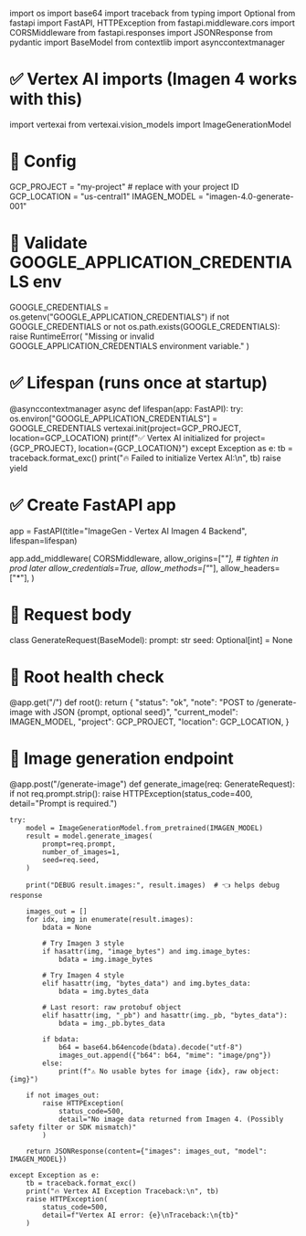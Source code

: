 import os
import base64
import traceback
from typing import Optional
from fastapi import FastAPI, HTTPException
from fastapi.middleware.cors import CORSMiddleware
from fastapi.responses import JSONResponse
from pydantic import BaseModel
from contextlib import asynccontextmanager

# ✅ Vertex AI imports (Imagen 4 works with this)
import vertexai
from vertexai.vision_models import ImageGenerationModel

# 🔹 Config
GCP_PROJECT = "my-project"   # replace with your project ID
GCP_LOCATION = "us-central1"
IMAGEN_MODEL = "imagen-4.0-generate-001"

# 🔹 Validate GOOGLE_APPLICATION_CREDENTIALS env
GOOGLE_CREDENTIALS = os.getenv("GOOGLE_APPLICATION_CREDENTIALS")
if not GOOGLE_CREDENTIALS or not os.path.exists(GOOGLE_CREDENTIALS):
    raise RuntimeError(
        "Missing or invalid GOOGLE_APPLICATION_CREDENTIALS environment variable."
    )

# ✅ Lifespan (runs once at startup)
@asynccontextmanager
async def lifespan(app: FastAPI):
    try:
        os.environ["GOOGLE_APPLICATION_CREDENTIALS"] = GOOGLE_CREDENTIALS
        vertexai.init(project=GCP_PROJECT, location=GCP_LOCATION)
        print(f"✅ Vertex AI initialized for project={GCP_PROJECT}, location={GCP_LOCATION}")
    except Exception as e:
        tb = traceback.format_exc()
        print("🔥 Failed to initialize Vertex AI:\n", tb)
        raise
    yield

# ✅ Create FastAPI app
app = FastAPI(title="ImageGen - Vertex AI Imagen 4 Backend", lifespan=lifespan)

app.add_middleware(
    CORSMiddleware,
    allow_origins=["*"],  # tighten in prod later
    allow_credentials=True,
    allow_methods=["*"],
    allow_headers=["*"],
)

# 🔹 Request body
class GenerateRequest(BaseModel):
    prompt: str
    seed: Optional[int] = None

# 🔹 Root health check
@app.get("/")
def root():
    return {
        "status": "ok",
        "note": "POST to /generate-image with JSON {prompt, optional seed}",
        "current_model": IMAGEN_MODEL,
        "project": GCP_PROJECT,
        "location": GCP_LOCATION,
    }

# 🔹 Image generation endpoint
@app.post("/generate-image")
def generate_image(req: GenerateRequest):
    if not req.prompt.strip():
        raise HTTPException(status_code=400, detail="Prompt is required.")

    try:
        model = ImageGenerationModel.from_pretrained(IMAGEN_MODEL)
        result = model.generate_images(
            prompt=req.prompt,
            number_of_images=1,
            seed=req.seed,
        )

        print("DEBUG result.images:", result.images)  # 👈 helps debug response

        images_out = []
        for idx, img in enumerate(result.images):
            bdata = None

            # Try Imagen 3 style
            if hasattr(img, "image_bytes") and img.image_bytes:
                bdata = img.image_bytes

            # Try Imagen 4 style
            elif hasattr(img, "bytes_data") and img.bytes_data:
                bdata = img.bytes_data

            # Last resort: raw protobuf object
            elif hasattr(img, "_pb") and hasattr(img._pb, "bytes_data"):
                bdata = img._pb.bytes_data

            if bdata:
                b64 = base64.b64encode(bdata).decode("utf-8")
                images_out.append({"b64": b64, "mime": "image/png"})
            else:
                print(f"⚠️ No usable bytes for image {idx}, raw object: {img}")

        if not images_out:
            raise HTTPException(
                status_code=500,
                detail="No image data returned from Imagen 4. (Possibly safety filter or SDK mismatch)"
            )

        return JSONResponse(content={"images": images_out, "model": IMAGEN_MODEL})

    except Exception as e:
        tb = traceback.format_exc()
        print("🔥 Vertex AI Exception Traceback:\n", tb)
        raise HTTPException(
            status_code=500,
            detail=f"Vertex AI error: {e}\nTraceback:\n{tb}"
        )

